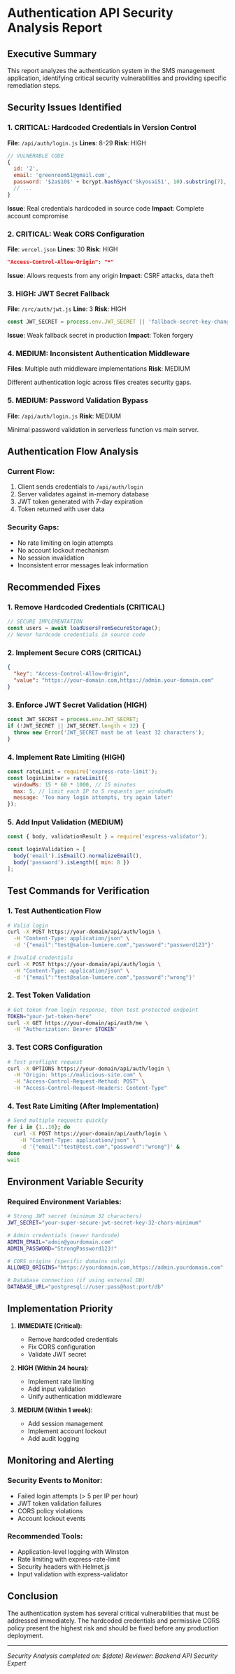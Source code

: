 # Authentication API Security Analysis Report

## Executive Summary

This report analyzes the authentication system in the SMS management application, identifying critical security vulnerabilities and providing specific remediation steps.

## Security Issues Identified

### 1. CRITICAL: Hardcoded Credentials in Version Control
**File**: `/api/auth/login.js`
**Lines**: 8-29
**Risk**: HIGH

```javascript
// VULNERABLE CODE
{
  id: '2',
  email: 'greenroom51@gmail.com',
  password: '$2a$10$' + bcrypt.hashSync('Skyosai51', 10).substring(7),
  // ...
}
```

**Issue**: Real credentials hardcoded in source code
**Impact**: Complete account compromise

### 2. CRITICAL: Weak CORS Configuration
**File**: `vercel.json` 
**Lines**: 30
**Risk**: HIGH

```json
"Access-Control-Allow-Origin": "*"
```

**Issue**: Allows requests from any origin
**Impact**: CSRF attacks, data theft

### 3. HIGH: JWT Secret Fallback
**File**: `/src/auth/jwt.js`
**Line**: 3
**Risk**: HIGH

```javascript
const JWT_SECRET = process.env.JWT_SECRET || 'fallback-secret-key-change-in-production';
```

**Issue**: Weak fallback secret in production
**Impact**: Token forgery

### 4. MEDIUM: Inconsistent Authentication Middleware
**Files**: Multiple auth middleware implementations
**Risk**: MEDIUM

Different authentication logic across files creates security gaps.

### 5. MEDIUM: Password Validation Bypass
**File**: `/api/auth/login.js`
**Risk**: MEDIUM

Minimal password validation in serverless function vs main server.

## Authentication Flow Analysis

### Current Flow:
1. Client sends credentials to `/api/auth/login`
2. Server validates against in-memory database
3. JWT token generated with 7-day expiration
4. Token returned with user data

### Security Gaps:
- No rate limiting on login attempts
- No account lockout mechanism
- No session invalidation
- Inconsistent error messages leak information

## Recommended Fixes

### 1. Remove Hardcoded Credentials (CRITICAL)
```javascript
// SECURE IMPLEMENTATION
const users = await loadUsersFromSecureStorage();
// Never hardcode credentials in source code
```

### 2. Implement Secure CORS (CRITICAL)
```json
{
  "key": "Access-Control-Allow-Origin",
  "value": "https://your-domain.com,https://admin.your-domain.com"
}
```

### 3. Enforce JWT Secret Validation (HIGH)
```javascript
const JWT_SECRET = process.env.JWT_SECRET;
if (!JWT_SECRET || JWT_SECRET.length < 32) {
  throw new Error('JWT_SECRET must be at least 32 characters');
}
```

### 4. Implement Rate Limiting (HIGH)
```javascript
const rateLimit = require('express-rate-limit');
const loginLimiter = rateLimit({
  windowMs: 15 * 60 * 1000, // 15 minutes
  max: 5, // limit each IP to 5 requests per windowMs
  message: 'Too many login attempts, try again later'
});
```

### 5. Add Input Validation (MEDIUM)
```javascript
const { body, validationResult } = require('express-validator');

const loginValidation = [
  body('email').isEmail().normalizeEmail(),
  body('password').isLength({ min: 8 })
];
```

## Test Commands for Verification

### 1. Test Authentication Flow
```bash
# Valid login
curl -X POST https://your-domain/api/auth/login \
  -H "Content-Type: application/json" \
  -d '{"email":"test@salon-lumiere.com","password":"password123"}'

# Invalid credentials
curl -X POST https://your-domain/api/auth/login \
  -H "Content-Type: application/json" \
  -d '{"email":"test@salon-lumiere.com","password":"wrong"}'
```

### 2. Test Token Validation
```bash
# Get token from login response, then test protected endpoint
TOKEN="your-jwt-token-here"
curl -X GET https://your-domain/api/auth/me \
  -H "Authorization: Bearer $TOKEN"
```

### 3. Test CORS Configuration
```bash
# Test preflight request
curl -X OPTIONS https://your-domain/api/auth/login \
  -H "Origin: https://malicious-site.com" \
  -H "Access-Control-Request-Method: POST" \
  -H "Access-Control-Request-Headers: Content-Type"
```

### 4. Test Rate Limiting (After Implementation)
```bash
# Send multiple requests quickly
for i in {1..10}; do
  curl -X POST https://your-domain/api/auth/login \
    -H "Content-Type: application/json" \
    -d '{"email":"test@test.com","password":"wrong"}' &
done
wait
```

## Environment Variable Security

### Required Environment Variables:
```bash
# Strong JWT secret (minimum 32 characters)
JWT_SECRET="your-super-secure-jwt-secret-key-32-chars-minimum"

# Admin credentials (never hardcode)
ADMIN_EMAIL="admin@yourdomain.com"
ADMIN_PASSWORD="StrongPassword123!"

# CORS origins (specific domains only)
ALLOWED_ORIGINS="https://yourdomain.com,https://admin.yourdomain.com"

# Database connection (if using external DB)
DATABASE_URL="postgresql://user:pass@host:port/db"
```

## Implementation Priority

1. **IMMEDIATE (Critical)**:
   - Remove hardcoded credentials
   - Fix CORS configuration
   - Validate JWT secret

2. **HIGH (Within 24 hours)**:
   - Implement rate limiting
   - Add input validation
   - Unify authentication middleware

3. **MEDIUM (Within 1 week)**:
   - Add session management
   - Implement account lockout
   - Add audit logging

## Monitoring and Alerting

### Security Events to Monitor:
- Failed login attempts (> 5 per IP per hour)
- JWT token validation failures
- CORS policy violations
- Account lockout events

### Recommended Tools:
- Application-level logging with Winston
- Rate limiting with express-rate-limit
- Security headers with Helmet.js
- Input validation with express-validator

## Conclusion

The authentication system has several critical vulnerabilities that must be addressed immediately. The hardcoded credentials and permissive CORS policy present the highest risk and should be fixed before any production deployment.

---
*Security Analysis completed on: $(date)*
*Reviewer: Backend API Security Expert*